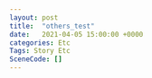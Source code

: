 ```yaml
---
layout: post
title:  "others_test"
date:   2021-04-05 15:00:00 +0000
categories: Etc
Tags: Story Etc
SceneCode: []
---
```

